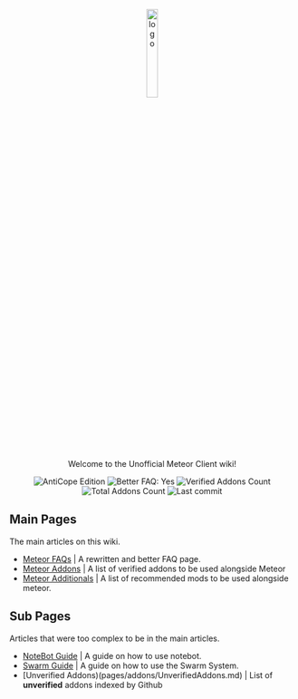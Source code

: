 <p align="center">
  <img src="https://avatars.githubusercontent.com/u/88768753?s=200&v=4" alt="logo" width="20%"/>
</p>
<p align="center">
  Welcome to the Unofficial Meteor Client wiki!
</p>
<div align="center">
  <img src="https://img.shields.io/badge/AntiCope-Edition-orange" alt="AntiCope Edition">
  <img src="https://img.shields.io/badge/Better%20FAQ%20page-Yes-brightgreen" alt="Better FAQ: Yes">
  <img src="https://img.shields.io/badge/Verified%20Addons-9-blue" alt="Verified Addons Count">
  <img src="https://img.shields.io/badge/Total%20Addons-30-blueviolet" alt="Total Addons Count">
  <img src="https://img.shields.io/github/last-commit/AntiCope/meteor-lists" alt="Last commit">
</div>
<p> </p>

## Main Pages

The main articles on this wiki.

- [Meteor FAQs](pages/MeteorFAQ.md) | A rewritten and better FAQ page.
- [Meteor Addons](pages/MeteorAddons.md) | A list of verified addons to be used alongside Meteor
- [Meteor Additionals](pages/MeteorAdditionals.md) | A list of recommended mods to be used alongside meteor.

## Sub Pages

Articles that were too complex to be in the main articles.

- [NoteBot Guide](pages/faq/NoteBotGuide.md) | A guide on how to use notebot.
- [Swarm Guide](pages/faq/SwarmGuide.md) | A guide on how to use the Swarm System.
- [Unverified Addons)(pages/addons/UnverifiedAddons.md) | List of **unverified** addons indexed by Github
